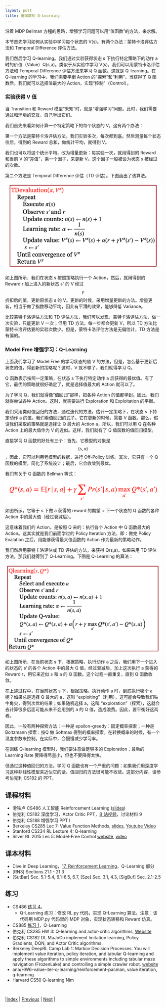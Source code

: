 ```yaml
---
layout: post
title: 值函数和 Q-Learning
---
```


沿着 MDP Bellman 方程的思路，增强学习问题可以用“值函数”的方法，来求解。

本节首先学习如何从实验中学习每个状态的 V(s)。有两个办法：蒙特卡洛评估方法和 Temporal Difference 评估方法。

我们然后学习 Q-learning。我们通过实验获得状态 s 下执行特定策略下的动作 a 时的价值（Value）Q(s,a)。类似于从实验中学习 V(s)，我们可以用蒙特卡洛评估方法和 Temporal Difference 评估方法来学习 Q 函数。这就是 Q-learning。在 Q-learning 的学习中，我们需要平衡 Action 的“探索”和“利用”。当获得了 Q 函数后，我们就可以选择值最大的 Action，实现“控制”（Control）。

### 实验获得 V 值

当 Transition 和 Reward 模型“未知”时，就是“增强学习”问题。此时，我们需要通过和环境的交互，自己学出它们。

我们首先来看如何计算一个特定策略下的每个状态的 V。这有两个办法：

第一个方法是蒙特卡洛评估方法。我们实验多次，每次都到底。然后测量每个状态往后，得到的 Reward 总和，做统计平均，就得到 V。

我们也可以将这个统计平均，改为增量更新：每实验一次，就用得到的 Reward 和当前 V 的“差值”，乘一个因子，来更新 V。这个因子一般被设为状态 s 被经过的次数。

第二个方法是 Temporal Difference 评估（TD 评估）。下图画出了该算法。

![](fig/td.png)

如上图所示，我们在状态 s 按照策略执行一个 Action，然后，就用得到的 Reward r 加上进入的新状态 s' 的 V 经过 $$\gamma$$ 折扣后的值，更新原状态 s 的 V。更新的时候，采用增量更新的方法。增量更新，相当于做了指数移动平均，因此有平滑的效果，能够降低 Variance。

比较蒙特卡洛评估方法和 TD 评估方法，我们可以发现，蒙特卡洛评估方法，做一次实验，只能更新 V 一次；但用 TD 方法，每一步都会更新 V，所以 TD 方法比蒙特卡洛评估要的实验次数少。但是，蒙特卡洛评估方法是无偏估计，TD 方法是有偏的。

### Model Free 增强学习：Q-Learning

上面我们学习了 Model Free 的学习状态的值 V 的方法，但是，怎么基于更新后状态的值，得到新的策略呢？这时，V 就不够了，我们就得学习 Q。

Q 函数表示按照一定策略，在状态 s 下执行特定动作 a 后获得的最优值。有了它，最优的策略就很好确定了，就是选择值最大的 Action 就可以了。

为了学习 Q，我们就得像“值回归”那样，把各种 Action 的值都学到。因此，我们就得尝试各种 Action。这时，就需要进行 Exploration 和 Exploitation 的平衡。

我们采用类似值回归的方法，通过迭代的方法，估计一定策略下，在状态 s 下特定动作 a 的值。我们看值回归的式子。它在更新的时候，需要 V 函数。那么，假设我们采取的策略就是选择让 Q 最大的 Action a，所以，我们可以用 Q 在各种 Action 上的最大值作为 V 的近似。这样，我们就有了 Q 值函数的值回归模型。

直接学习 Q 函数的好处有三个：首先，它模型的对象是 $$(s,a)$$，因此，它可以利用老模型的数据，进行 Off-Policy 训练。其次，它只有一个 Q 函数的模型，简化了系统设计；最后，它会收敛到最优。

我们有关于 Q 函数的 Bellman 等式：

![](fig/q-bellman.png)

如图所示，它等于 s 下做 a 获得的 reward 的期望 + 下一个状态的 Q 函数的各种 Action 中的最大值（经过衰减后）。

这意味着我们的 Action，是按照 Q 来的：执行各个 Action 中 Q 函数最大的 Action。这其实就是我们前面学过的 Policy Iteration 方法，即：做完 Policy Evalation 之后，用能够获得最大值函数的 Action 作为最新的策略动作。

我们然后用蒙特卡洛评估或 TD 评估的方法，来获得 Q(s,a)。如果采用 TD 评估方法，那我们就得到了 Q-Learning。下图是 Q-Learning 的算法：

![](fig/q-learn.png)

如上图所示，在当前状态 s 下，根据策略，执行动作 a 之后，我们用下一个进入的状态的 s‘ 的各个 Action 中的最大 Q 值，经过衰减后，加上这次执行 a 获得的 Reward r，用它来近似 s 和 a 的 Q 函数。这个过程一直重复，直到 Q 函数收敛。

在上述过程中，在当前状态 s 下，根据策略，执行动作 a 时，到底执行哪个 a 呢？如果总是选择 Q 最大的 a，这叫 “exploiting”（利用），这可能会导致我们钻牛角尖，得到次优的结果；如果随机选择 a，这叫 “exploration”（探索），这就会去计算很多后面可能从来不会用到的 a 的 Q 值，造成浪费。因此，要平衡好这两者。

因此，一般有两种探索方法：一种是 epsilon-greedy：固定概率探索；一种是 Boltzmann 探索：按Q 做 Softmax 得到的概率探索。在转换概率的时候，有一个温度参数来控制。在实际中，会慢慢减少学习率。

在训练 Q-learning 模型时，我们要注意做足够多的 Exploration；最后的 Learning Rate 要降得尽量小，但也不要降得太快。

但通过这种值回归的方法，学习 Q 函数也有一个严重的问题：如果我们用深度学习这种非线性模型来近似它的话，值回归的方法很可能不收敛。这部分内容，请参考伯克利 CS182 的 PPT。

## 课程材料

- 滑铁卢 CS486 人工智能 Reinforcement Learning ([slides](https://cs.uwaterloo.ca/~ppoupart/teaching/cs486-spring23/slides/cs486-lecture17.pdf))
- 伯克利 CS182 深度学习，Actor Critic PPT，[B 站视频](https://www.bilibili.com/video/BV1PK4y1U751?p=48)，讨论材料 9
- 伯克利 CS188 增强学习 PPT I
- Berkeley CS285 Lec 7: Value Function Methods, [slides](https://rail.eecs.berkeley.edu/deeprlcourse/), [Youtube Video](https://www.youtube.com/playlist?list=PL_iWQOsE6TfVYGEGiAOMaOzzv41Jfm_Ps)
- Stanford CS234 RL Lecture 4: Q-learning
- Silver RL 2015 Lec 5: Model-Free Control [website](https://www.davidsilver.uk/teaching/), [video](https://www.youtube.com/watch?v=2pWv7GOvuf0)

## 课本材料

- Dive in Deep Learning，[17. Reinforcement Learning](https://d2l.ai/chapter_reinforcement-learning/index.html)，Q-Learning 部分
- [RN3] Sections 21.1 - 21.3
- [SutBar] Sec. 5.1-5.4, 6.1-6.5, 6.7, [Sze] Sec. 3.1, 4.3, [SigBuf] Sec. 2.1-2.5

## 练习

- CS486 [练习 4](https://cs.uwaterloo.ca/~ppoupart/teaching/cs486-spring23/assignments.html)。
  - Q-Learning 练习：修改 RL.py 代码，实现 Q-Learning 算法。注意：该代码用 MDP.py 代码里的 MDP 对象，实现状态转移和 Reward 仿真。
- CS885 [练习 1](https://cs.uwaterloo.ca/~ppoupart/teaching/cs885-fall22/assignments.html)，Q-Learning
- 伯克利 CS285 HW 3: Q-learning and actor-critic algorithms, [Website](https://rail.eecs.berkeley.edu/deeprlcourse/)
- 伯克利 CS182 DL MuJoCo implement Imitation learning, Policy Gradients, DQN, and Actor Critic algorithms.
- Berkeley DeepRL Camp Lab 1: Markov Decision Processes. You will implement value iteration, policy iteration, and tabular Q-learning and apply these algorithms to simple environments including tabular maze navigation (FrozenLake) and controlling a simple crawler robot. [website](https://sites.google.com/view/deep-rl-bootcamp/labs)
- ana/HW6-value-iter-q-learning/reinforcement-pacman, value iteration, q-learning
- Harvard CS50 Q-learning Nim

<br/>

|[Index](index) | [Previous](6-rl-intro) | [Next](9-drl-dqn) |
